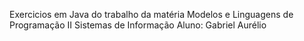 Exercicios em Java do trabalho da matéria Modelos e Linguagens de Programação II
Sistemas de Informação
Aluno: Gabriel Aurélio
